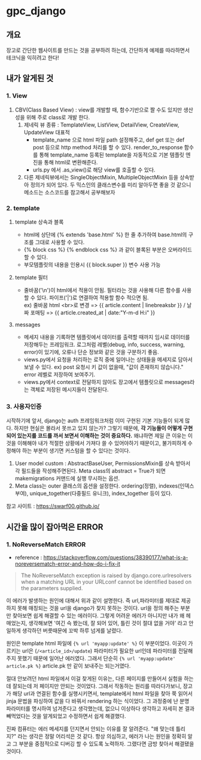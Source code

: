 # gpc_django

## 개요

장고로 간단한 웹사이트를 만드는 것을 공부하려 하는데, 간단하게 예제를 따라하면서 테크닉을 익히려고 한다!



## 내가 알게된 것

### 1. View

1. CBV(Class Based View) : view를 개발할 때, 함수기반으로 짤 수도 있지만 생산성을 위해 주로 class로 개발 한다.  
   1. 제네릭 뷰 종류 : TemplateView, ListView, DetailView, CreateView, UpdateView 대표적  
      - template_name 으로 html 파일 path 설정해주고, def get 또는 def post 등으로 http method 처리를 할 수 있다. render_to_response 함수를 통해 template_name 등록된 template을 자동적으로 기본 템플릿 엔진을 통해 html로 변환해준다.  
      - urls.py 에서 .as_view()로 해당 view를 호출할 수 있다.
   2. 다른 제네릭뷰에서는 SingleObjectMixin, MultipleObjectMixin 등을 상속받아 정의가 되어 있다. 두 믹스인의 클래스변수를 미리 알아두면 좋을 것 같으니 메소드는 소스코드를 참고해서 공부해보자


### 2. template

1. template 상속과 블록
   - html에 상단에 {% extends 'base.html' %} 한 줄 추가하여 base.html의 구조를 그대로 사용할 수 있다.
   - {% block css %} <link scr="#"> {% endblock css %} 과 같이 블록된 부분은 오버라이드할 수 있다.
   - 부모템플릿의 내용을 인용시 {{ block.super }} 변수 사용 가능

2. template 필터

   - 줄바꿈('\n')이 html에서 적용이 안됨. 필터라는 것을 사용해 다른 함수를 사용할 수 있다. 파이프('|')로 연결하여 적용할 함수 적으면 됨.  
ex) 줄바꿈 html \<br>로 변경 => {{ article.content | linebreaksbr }} / 날짜 포매팅 => {{ article.created_at | date:"Y-m-d H:i" }}

3. messages
   - 메세지 내용을 기록하면 템플릿에서 데이터를 출력할 때까지 임시로 데이터를 저장해두는 프레임워크. 로그처럼 레벨(debug, info, success, warning, error)이 있기에, 오류나 단순 정보와 같은 것을 구분하기 좋음. 
   - views.py에서 요청을 처리하는 로직 중에 일어나는 상태들을 메세지로 담아서 보낼 수 있다. ex) post 요청시 키 값이 없을때, "값이 존재하지 않습니다." error 레벨로 저장하여 보여주기.
   - views.py에서 context로 전달하지 않아도 장고에서 템플릿으로 messages라는 객체로 저장된 메시지들이 전달된다.

### 3. 사용자인증

시작하기에 앞서, django는 auth 프레임워크처럼 이미 구현된 기본 기능들이 되게 많다. 하지만 현실은 몰라서 못쓰고 있지 않는가? 그렇기 때문에, __각 기능들이 어떻게 구현되어 있는지를 코드를 까서 보면서 이해하는 것이 중요하다.__ 왜냐하면 제일 큰 이유는 이것을 이해해야 내가 적절한 상황에서 가져다 쓸 수 있어야하기 때문이고, 불가피하게 수정해야 하는 부분이 생기면 커스텀을 할 수 있다는 것이다.

   1. User model custom : AbstractBaseUser, PermissionsMixin를 상속 받아서 각 필드들을 작성해주면된다. Meta class의 abstract = True가 되면 makemigrations 커맨드에 실행 무시하는 옵션.
   2. Meta class는 outer 클래스의 옵션을 설정한다. ordering(정렬), indexes(인덱스부여), unique_together(다중필드 유니크), index_together 등이 있다.



참고 사이트 : https://swarf00.github.io/

## 시간을 많이 잡아먹은 ERROR

### 1. NoReverseMatch ERROR

- reference : https://stackoverflow.com/questions/38390177/what-is-a-noreversematch-error-and-how-do-i-fix-it
> The NoReverseMatch exception is raised by django.core.urlresolvers when a matching URL in your URLconf cannot be identified based on the parameters supplied.

이 에러가 발생하는 원인에 대해서 위과 같이 설명한다. 즉 url,파라미터를 제대로 제공하지 못해 매칭되는 것을 url을 django가 찾지 못하는 것이다. url을 정의 해주는 부분만 찾아보면 쉽게 해결할 수 있는 에러이다. 그렇게 어려운 에러가 아니지만 내가 왜 헤매었는지, 생각해보면 '여긴 슥 봤는데, 잘 되어 있어, 틀린 것이 절대 없을 거야' 라고 안일하게 생각하던 버릇때문에 꼬박 하루 넘게를 날렸다. 

원인은 template html 파일에 `{% url 'myapp:update' %}` 이 부분이었다. 이곳이 가르키는 url은 (`/<article_id>/update`) 파라미터가 필요한 url인데 파라미터를 전달해주지 못했기 때문에 일어난 에러였다. 그래서 단순히 `{% url 'myapp:update' article.pk %}` article.pk 만 같이 보내주는 되는거였다. 

절대 안보려던 html 파일에서 이걸 찾게된 이유는, 다른 페이지를 만들어서 실험을 하는데 잘되는데 저 페이지만 안되는 것이었다. 그래서 작동하는 원리를 따라다가보니, 장고가 해당 url과 연결된 함수를 실행시키면서, template에서 html 파일을 찾아 쭉 읽어서 jinja 문법을 파싱하여 값을 다 바꿔서 rendering 하는 식이었다. 그 과정중에 난 분명 파라미터를 명시하여 넘겨준다고 생각했는데, 없으니 이상하다 생각하고 자세히 본 결과 빼먹었다는 것을 알게되었고 수정하면서 쉽게 해결했다. 

진짜 컴퓨터는 에러 메세지를 던지면서 안되는 이유를 잘 알려준다. "왜 맞는데 틀리지?" 라는 생각은 정말 어리석은 것 같다. 항상 의심하고, 에러가 나는 원인을 정확히 알고 그 부분을 중점적으로 디버깅 할 수 있도록 노력하자. 그랬다면 금방 찾아서 해결됐을 것이다.

